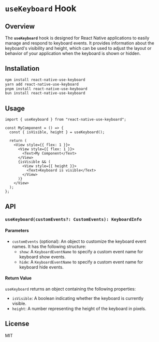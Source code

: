 # `useKeyboard` Hook

## Overview

The **`useKeyboard`** hook is designed for React Native applications to easily manage and respond to keyboard events. It provides information about the keyboard's visibility and height, which can be used to adjust the layout or behavior of your application when the keyboard is shown or hidden.

## Installation

```bash
npm install react-native-use-keyboard
yarn add react-native-use-keyboard
pnpm install react-native-use-keyboard
bun install react-native-use-keyboard
```

## Usage

```tsx
import { useKeyboard } from "react-native-use-keyboard";

const MyComponent = () => {
  const { isVisible, height } = useKeyboard();

  return (
    <View style={{ flex: 1 }}>
      <View style={{ flex: 1 }}>
        <Text>My Component</Text>
      </View>
      {isVisible && (
        <View style={{ height }}>
          <Text>Keyboard is visible</Text>
        </View>
      )}
    </View>
  );
};
```

## API

### `useKeyboard(customEvents?: CustomEvents): KeyboardInfo`

#### Parameters

- `customEvents` (optional): An object to customize the keyboard event names. It has the following structure:
  - `show`: A `KeyboardEventName` to specify a custom event name for keyboard show events.
  - `hide`: A `KeyboardEventName` to specify a custom event name for keyboard hide events.

#### Return Value

`useKeyboard` returns an object containing the following properties:

- `isVisible`: A boolean indicating whether the keyboard is currently visible.
- `height`: A number representing the height of the keyboard in pixels.

## License

MIT
